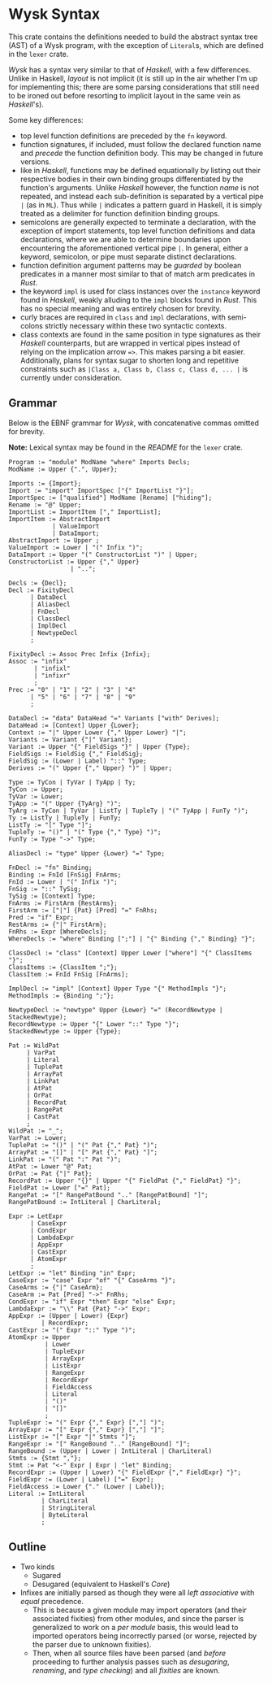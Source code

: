 # Wysk Syntax
This crate contains the definitions needed to build the abstract
syntax tree (AST) of a Wysk program, with the exception of `Literal`s, which are
defined in the `lexer` crate.

*Wysk* has a syntax very similar to that of *Haskell*, with a few differences.
Unlike in Haskell, *layout* is not implicit (it is still up in the air whether
I'm up for implementing this; there are some parsing considerations that still
need to be ironed out before resorting to implicit layout in the same vein as
*Haskell*'s).

Some key differences:
* top level function definitions are preceded by the `fn` keyword.
* function signatures, if included, must follow the declared function name and
  *precede* the function definition body. This may be changed in future
  versions.
* like in *Haskell*, functions may be defined equationally by listing out their
  respective bodies in their own binding groups differentiated by the function's
  arguments. Unlike *Haskell* however, the function *name* is not repeated, and
  instead each sub-definition is separated by a vertical pipe `|` (as in `ML`).
  Thus while `|` indicates a pattern guard in Haskell, it is simply treated as a
  delimiter for function definition binding groups. 
* semicolons are generally expected to terminate a declaration, with the
  exception of import statements, top level function definitions and data
  declarations, where we are able to determine boundaries upon encountering the
  aforementioned vertical pipe `|`. In general, either a keyword, semicolon, or
  pipe must separate distinct declarations. 
* function definition argument patterns may be *guarded* by boolean predicates
  in a manner most similar to that of match arm predicates in *Rust*.
* the keyword `impl` is used for class instances over the `instance` keyword
  found in *Haskell*, weakly alluding to the `impl` blocks found in *Rust*. This
  has no special meaning and was entirely chosen for brevity.
* curly braces are required in `class` and `impl` declarations, with semi-colons
  strictly necessary within these two syntactic contexts.
* class contexts are found in the same position in type signatures as their
  *Haskell* counterparts, but are wrapped in vertical pipes instead of relying
  on the implication arrow `=>`. This makes parsing a bit easier. Additionally,
  plans for syntax sugar to shorten long and repetitive constraints such as
  `|Class a, Class b, Class c, Class d, ... |` is currently under consideration. 

## Grammar
Below is the EBNF grammar for *Wysk*, with concatenative commas omitted for brevity.

**Note:** Lexical syntax may be found in the *README* for the `lexer` crate.

```ebnf
Program := "module" ModName "where" Imports Decls;
ModName := Upper {".", Upper};

Imports := {Import};
Import := "import" ImportSpec ["{" ImportList "}"];
ImportSpec := ["qualified"] ModName [Rename] ["hiding"];
Rename := "@" Upper;
ImportList := ImportItem ["," ImportList];
ImportItem := AbstractImport 
            | ValueImport 
            | DataImport;
AbstractImport := Upper ;
ValueImport := Lower | "(" Infix ")";
DataImport := Upper "(" ConstructorList ")" | Upper;
ConstructorList := Upper {"," Upper}
                 | "..";

Decls := {Decl};
Decl := FixityDecl 
      | DataDecl 
      | AliasDecl 
      | FnDecl
      | ClassDecl 
      | ImplDecl 
      | NewtypeDecl
      ;

FixityDecl := Assoc Prec Infix {Infix};
Assoc := "infix" 
       | "infixl" 
       | "infixr"
       ;
Prec := "0" | "1" | "2" | "3" | "4" 
      | "5" | "6" | "7" | "8" | "9"
      ;

DataDecl := "data" DataHead "=" Variants ["with" Derives];
DataHead := [Context] Upper {Lower};
Context := "|" Upper Lower {"," Upper Lower} "|";
Variants := Variant {"|" Variant};
Variant := Upper "{" FieldSigs "}" | Upper {Type};
FieldSigs := FieldSig {"," FieldSig};
FieldSig := (Lower | Label) "::" Type;
Derives := "(" Upper {"," Upper} ")" | Upper;

Type := TyCon | TyVar | TyApp | Ty;
TyCon := Upper;
TyVar := Lower;
TyApp := "(" Upper {TyArg} ")";
TyArg := TyCon | TyVar | ListTy | TupleTy | "(" TyApp | FunTy ")";
Ty := ListTy | TupleTy | FunTy;
ListTy := "[" Type "]";
TupleTy := "()" | "(" Type {"," Type} ")";
FunTy := Type "->" Type;

AliasDecl := "type" Upper {Lower} "=" Type;

FnDecl := "fn" Binding;
Binding := FnId [FnSig] FnArms;
FnId := Lower | "(" Infix ")";
FnSig := "::" TySig;
TySig := [Context] Type;
FnArms := FirstArm {RestArms};
FirstArm := ["|"] {Pat} [Pred] "=" FnRhs;
Pred := "if" Expr;
RestArms := {"|" FirstArm};
FnRhs := Expr [WhereDecls];
WhereDecls := "where" Binding [";"] | "{" Binding {"," Binding} "}";

ClassDecl := "class" [Context] Upper Lower ["where"] "{" ClassItems "}";
ClassItems := {ClassItem ";"};
ClassItem := FnId FnSig [FnArms];

ImplDecl := "impl" [Context] Upper Type "{" MethodImpls "}";
MethodImpls := {Binding ";"};

NewtypeDecl := "newtype" Upper {Lower} "=" (RecordNewtype | StackedNewtype);
RecordNewtype := Upper "{" Lower "::" Type "}";
StackedNewtype := Upper {Type};

Pat := WildPat
     | VarPat
     | Literal
     | TuplePat
     | ArrayPat
     | LinkPat
     | AtPat
     | OrPat
     | RecordPat
     | RangePat
     | CastPat
     ;
WildPat := "_";
VarPat := Lower;
TuplePat := "()" | "(" Pat {"," Pat} ")";
ArrayPat := "[]" | "[" Pat {"," Pat} "]";
LinkPat := "(" Pat ":" Pat ")";
AtPat := Lower "@" Pat;
OrPat := Pat {"|" Pat};
RecordPat := Upper "{}" | Upper "{" FieldPat {"," FieldPat} "}";
FieldPat := Lower ["=" Pat];
RangePat := "[" RangePatBound ".." [RangePatBound] "]";
RangePatBound := IntLiteral | CharLiteral;

Expr := LetExpr 
      | CaseExpr 
      | CondExpr 
      | LambdaExpr 
      | AppExpr 
      | CastExpr 
      | AtomExpr
      ;
LetExpr := "let" Binding "in" Expr;
CaseExpr := "case" Expr "of" "{" CaseArms "}";
CaseArms := {"|" CaseArm};
CaseArm := Pat [Pred] "->" FnRhs;
CondExpr := "if" Expr "then" Expr "else" Expr;
LambdaExpr := "\\" Pat {Pat} "->" Expr;
AppExpr := (Upper | Lower) {Expr} 
         | RecordExpr;
CastExpr := "(" Expr "::" Type ")";
AtomExpr := Upper 
          | Lower 
          | TupleExpr 
          | ArrayExpr 
          | ListExpr 
          | RangeExpr
          | RecordExpr 
          | FieldAccess 
          | Literal
          | "()" 
          | "[]"
          ;
TupleExpr := "(" Expr {"," Expr} [","] ")";
ArrayExpr := "[" Expr {"," Expr} [","] "]";
ListExpr := "[" Expr "|" Stmts "]";
RangeExpr := "[" RangeBound ".." [RangeBound] "]";
RangeBound := (Upper | Lower | IntLiteral | CharLiteral)
Stmts := {Stmt ","};
Stmt := Pat "<-" Expr | Expr | "let" Binding;
RecordExpr := (Upper | Lower) "{" FieldExpr {"," FieldExpr} "}";
FieldExpr := (Lower | Label) ["=" Expr];
FieldAccess := Lower {"." (Lower | Label)};
Literal := IntLiteral 
         | CharLiteral 
         | StringLiteral
         | ByteLiteral
         ;

```

## Outline
* Two kinds
    - Sugared
    - Desugared (equivalent to Haskell's *Core*)
* Infixes are initially parsed as though they were all *left associative* with *equal* precedence.
    - This is because a given module may import operators (and their associated
      fixities) from other modules, and since the parser is generalized to work
      on a *per module* basis, this would lead to imported operators being
      incorrectly parsed (or worse, rejected by the parser due to unknown
      fixities).
    - Then, when all source files have been parsed (and *before* proceeding to
      further analysis passes such as *desugaring*, *renaming*, and *type
      checking*) and all *fixities* are known.